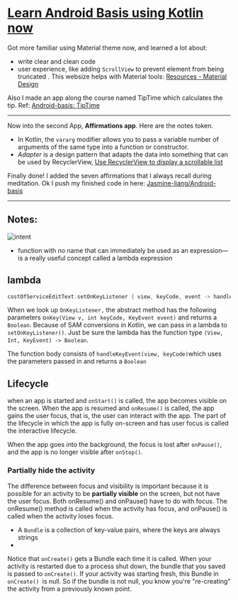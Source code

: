 # [Learn Android Basis using Kotlin now](https://github.com/Jasmine-liang/gitblog/issues/7)

Got more familiar using Material theme now, and learned a lot about:
- write clear and clean code
- user experience, like adding `ScrollView` to prevent element from being truncated . This websize helps with Material tools: [Resources - Material Design](https://material.io/resources)     

             
Also I made an app along the course named TipTime which calculates the tip. Ref: [Android-basis: TipTime](https://github.com/Jasmine-liang/Android-basis)

---

Now into the second App, **Affirmations app**. Here are the notes token.
- In Kotlin, the `vararg` modifier allows you to pass a variable number of arguments of the same type into a function or constructor.
- _Adapter_ is a design pattern that adapts the data into something that can be used by RecyclerView, [Use RecyclerView to display a scrollable list](https://developer.android.com/codelabs/basic-android-kotlin-training-recyclerview-scrollable-list?continue=https%3A%2F%2Fdeveloper.android.com%2Fcourses%2Fpathways%2Fandroid-basics-kotlin-unit-2-pathway-3%23codelab-https%3A%2F%2Fdeveloper.android.com%2Fcodelabs%2Fbasic-android-kotlin-training-recyclerview-scrollable-list#3)

Finally done! I added the seven affirmations that I always recall during meditation.
Ok I push my finished code in here: [Jasmine-liang/Android-basis](https://github.com/Jasmine-liang/Android-basis)

---

Notes:
- 
![intent](https://user-images.githubusercontent.com/63624438/111322050-7a9f8d00-86a3-11eb-914e-38315006e15f.png)
-  function with no name that can immediately be used as an expression—is a really useful concept called a lambda expression
## lambda
```kotlin
costOfServiceEditText.setOnKeyListener { view, keyCode, event -> handleKeyEvent(view, keyCode) }
```
When we look up `OnKeyListener,` the abstract method has the following parameters o`nKey(View v, int keyCode, KeyEvent event)` and returns a `Boolean`. Because of SAM conversions in Kotlin, we can pass in a lambda to `setOnKeyListener()`. Just be sure the lambda has the function type `(View, Int, KeyEvent) -> Boolean`.        

The function body consists of `handleKeyEvent(view, keyCode)`which uses the parameters passed in and returns a `Boolean`
## Lifecycle
when an app is started and `onStart()` is called, the app becomes visible on the screen. When the app is resumed and `onResume()` is called, the app gains the user focus, that is, the user can interact with the app. The part of the lifecycle in which the app is fully on-screen and has user focus is called the interactive lifecycle.

When the app goes into the background, the focus is lost after `onPause()`, and the app is no longer visible after `onStop()`.
### Partially hide the activity
The difference between focus and visibility is important because it is possible for an activity to be **partially visible** on the screen, but not have the user focus. Both onResume() and onPause() have to do with focus. The onResume() method is called when the activity has focus, and onPause() is called when the activity loses focus.
- A `Bundle` is a collection of key-value pairs, where the keys are always strings
-
Notice that `onCreate()` gets a Bundle each time it is called. When your activity is restarted due to a process shut down, the bundle that you saved is passed to `onCreate()`. If your activity was starting fresh, this Bundle in `onCreate() `is null. So if the bundle is not null, you know you're "re-creating" the activity from a previously known point.